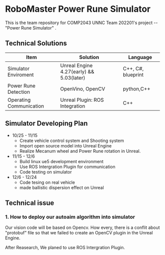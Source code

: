 # RoboMaster Power Rune Simulator

This is the team repository for COMP2043 UNNC Team 202201's project -- "Power Rune Simulator" .



## Technical Solutions

| Item                                   | Solution                                                     | Language                      |
| -------------------------------------- | ------------------------------------------------------------ | ----------------------------- |
| Simulator Enviroment | Unreal Engine 4.27(early) && 5.03(later)  | C++, C#, blueprint |
| Power Rune Detection | OpenVino, OpenCV | python,C++ |
| Operating Communication|  Unreal Plugin: ROS Integration   |  C++   |


## Simulator Developing Plan

 - 10/25 - 11/15 
    - Create vehicle control system and Shooting system
    - Import open source model into Unreal Engine
    - Realize Mecanum wheel and Power Rune rotation in Unreal.
 -  11/15 - 12/6
    - Build linux ue5 development environment
    - Use ROS Intergration Plugin for communication
    - Code testing on simulator
-   12/6 - 12/24
    -  Code tesing on real vehicle
    -  made ballistic dispersion effect on Unreal


## Technical issue

### 1. How to deploy our autoaim algorithm into simulator

Our vision code will be based on Opencv. How every, there is a conflit about "protobuf" file so that we failed to create an OpenCV plugin in the Unreal Engine.

After Reasearch, We planed to use ROS Intergration Plugin. 






